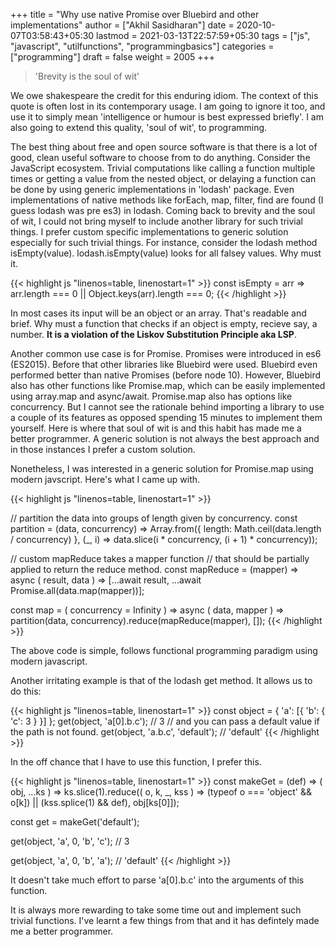 +++
title = "Why use native Promise over Bluebird and other implementations"
author = ["Akhil Sasidharan"]
date = 2020-10-07T03:58:43+05:30
lastmod = 2021-03-13T22:57:59+05:30
tags = ["js", "javascript", "utilfunctions", "programmingbasics"]
categories = ["programming"]
draft = false
weight = 2005
+++

> 'Brevity is the soul of wit'

We owe shakespeare the credit for this enduring idiom. The context of
this quote is often lost in its contemporary usage. I am going to
ignore it too, and use it to simply mean 'intelligence or humour is best
expressed briefly'. I am also going to extend this quality, 'soul of wit',
to programming.

The best thing about free and open source software is that there is a
lot of good, clean useful software to choose from to do anything.
Consider the JavaScript ecosystem. Trivial computations like calling a
function multiple times or getting a value from the nested object, or
delaying a function can be done by using generic implementations in
'lodash' package. Even implementations of native methods like forEach,
map, filter, find are found (I guess lodash was pre es3) in
lodash. Coming back to brevity and the soul of wit, I could not bring
myself to include another library for such trivial things. I prefer
custom specific implementations to generic solution especially for
such trivial things. For instance, consider the lodash method
isEmpty(value). lodash.isEmpty(value) looks for all falsey values. Why
must it.

<a id="code-snippet--Eg1"></a>
{{< highlight js "linenos=table, linenostart=1" >}}
  const isEmpty = arr => arr.length === 0 || Object.keys(arr).length === 0;
{{< /highlight >}}

In most cases its input will be an object or an array. That's readable
and brief. Why must a function that checks if an object is empty,
recieve say, a number. **It is a violation of the Liskov Substitution
Principle aka LSP**.

Another common use case is for Promise. Promises were introduced in
es6 (ES2015). Before that other libraries like Bluebird were
used. Bluebird even performed better than native Promises (before node
10). However, Bluebird also has other functions like Promise.map,
which can be easily implemented using array.map and
async/await. Promise.map also has options like concurrency. But I
cannot see the rationale behind importing a library to use a couple of
its features as opposed spending 15 minutes to implement them
yourself. Here is where that soul of wit is and this habit has made me
a better programmer. A generic solution is not always the best
approach and in those instances I prefer a custom solution.

Nonetheless, I was interested in a generic solution for Promise.map
using modern javscript. Here's what I came up with.

<a id="code-snippet--Eg2"></a>
{{< highlight js "linenos=table, linenostart=1" >}}

  // partition the data into groups of length given by concurrency.
  const partition = (data, concurrency) => Array.from({
    length: Math.ceil(data.length / concurrency)
  }, (_, i) => data.slice(i * concurrency, (i + 1) * concurrency));

  // custom mapReduce takes a mapper function
  // that should be partially applied to return the reduce method.
  const mapReduce = (mapper) => async (
    result, data
  ) => [...await result, ...await Promise.all(data.map(mapper))];

  const map = (
    concurrency = Infinity
  ) => async (
    data, mapper
  ) => partition(data, concurrency).reduce(mapReduce(mapper), []);
{{< /highlight >}}

The above code is simple, follows functional programming paradigm
using modern javascript.

Another irritating example is that of the lodash get method. It allows
us to do this:

<a id="code-snippet--Eg3"></a>
{{< highlight js "linenos=table, linenostart=1" >}}
  const object = { 'a': [{ 'b': { 'c': 3 } }] };
  get(object, 'a[0].b.c'); // 3
  // and you can pass a default value if the path is not found.
  get(object, 'a.b.c', 'default'); // 'default'
{{< /highlight >}}

In the off chance that I have to use this function, I prefer this.

<a id="code-snippet--Eg3"></a>
{{< highlight js "linenos=table, linenostart=1" >}}
  const makeGet = (def) => (
    obj, ...ks
  ) => ks.slice(1).reduce((
    o, k, _, kss
  ) => (typeof o === 'object' && o[k]) || (kss.splice(1) && def), obj[ks[0]]);

  const get = makeGet('default');

  get(object, 'a', 0, 'b', 'c'); // 3

  get(object, 'a', 0, 'b', 'a'); // 'default'
{{< /highlight >}}

It doesn't take much effort to parse 'a[0].b.c' into the arguments of
this function.

It is always more rewarding to take some time out and implement such
trivial functions. I've learnt a few things from that and it has
defintely made me a better programmer.
